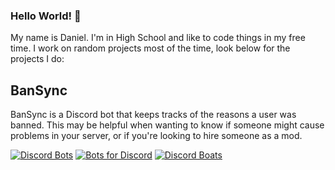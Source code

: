 ### Hello World! 👋

My name is Daniel. I'm in High School and like to code things in my free time. I work on random projects most of the time, look below for the projects I do:

## BanSync
BanSync is a Discord bot that keeps tracks of the reasons a user was banned. This may be helpful when wanting to know if someone might cause problems in your server, or if you're looking to hire someone as a mod.

[![Discord Bots](https://top.gg/api/widget/743234197484994610.svg)](https://top.gg/bot/743234197484994610)  [![Bots for Discord](https://botsfordiscord.com/api/bot/743234197484994610/widget)](https://botsfordiscord.com/bot/743234197484994610)  [![Discord Boats](https://discord.boats/api/widget/743234197484994610)](https://discord.boats/bot/743234197484994610)

